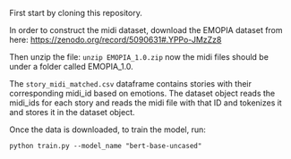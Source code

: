 First start by cloning this repository.

In order to construct the midi dataset, download the EMOPIA dataset from here:
https://zenodo.org/record/5090631#.YPPo-JMzZz8

Then unzip the file:
``` unzip EMOPIA_1.0.zip ```
now the midi files should be under a folder called EMOPIA_1.0.

The ```story_midi_matched.csv``` dataframe contains stories with their corresponding midi_id based on emotions. The dataset object reads the midi_ids for each story and reads the midi file with that ID and tokenizes it and stores it in the dataset object.

Once the data is downloaded, to train the model, run:

``` python train.py --model_name "bert-base-uncased" ```
